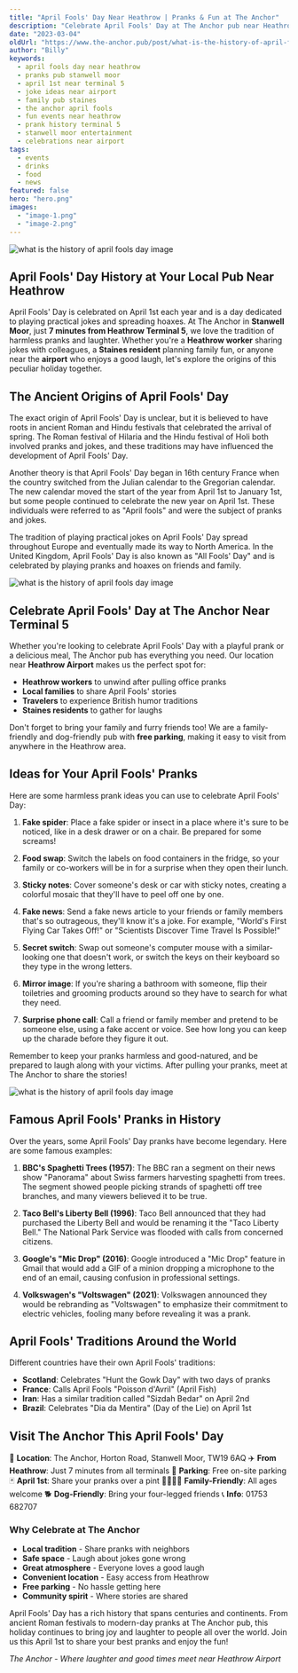 ```yaml
---
title: "April Fools' Day Near Heathrow | Pranks & Fun at The Anchor"
description: "Celebrate April Fools' Day at The Anchor pub near Heathrow Airport. Learn the history of April 1st pranks while enjoying drinks in Stanwell Moor, 7 minutes from Terminal 5. Perfect spot for Heathrow workers and Staines residents planning harmless jokes. Family-friendly atmosphere, free parking. Share your best pranks over a pint!"
date: "2023-03-04"
oldUrl: "https://www.the-anchor.pub/post/what-is-the-history-of-april-fools-day"
author: "Billy"
keywords:
  - april fools day near heathrow
  - pranks pub stanwell moor
  - april 1st near terminal 5
  - joke ideas near airport
  - family pub staines
  - the anchor april fools
  - fun events near heathrow
  - prank history terminal 5
  - stanwell moor entertainment
  - celebrations near airport
tags:
  - events
  - drinks
  - food
  - news
featured: false
hero: "hero.png"
images:
  - "image-1.png"
  - "image-2.png"
---
```


  

![what is the history of april fools day image](/content/blog/what-is-the-history-of-april-fools-day/hero.png)

## April Fools' Day History at Your Local Pub Near Heathrow

April Fools' Day is celebrated on April 1st each year and is a day dedicated to playing practical jokes and spreading hoaxes. At The Anchor in **Stanwell Moor**, just **7 minutes from Heathrow Terminal 5**, we love the tradition of harmless pranks and laughter. Whether you're a **Heathrow worker** sharing jokes with colleagues, a **Staines resident** planning family fun, or anyone near the **airport** who enjoys a good laugh, let's explore the origins of this peculiar holiday together.

  

## The Ancient Origins of April Fools' Day

The exact origin of April Fools' Day is unclear, but it is believed to have roots in ancient Roman and Hindu festivals that celebrated the arrival of spring. The Roman festival of Hilaria and the Hindu festival of Holi both involved pranks and jokes, and these traditions may have influenced the development of April Fools' Day.

  

Another theory is that April Fools' Day began in 16th century France when the country switched from the Julian calendar to the Gregorian calendar. The new calendar moved the start of the year from April 1st to January 1st, but some people continued to celebrate the new year on April 1st. These individuals were referred to as "April fools" and were the subject of pranks and jokes.

  

The tradition of playing practical jokes on April Fools' Day spread throughout Europe and eventually made its way to North America. In the United Kingdom, April Fools' Day is also known as "All Fools' Day" and is celebrated by playing pranks and hoaxes on friends and family.

![what is the history of april fools day image](/content/blog/what-is-the-history-of-april-fools-day/image-1.png)

## Celebrate April Fools' Day at The Anchor Near Terminal 5

Whether you're looking to celebrate April Fools' Day with a playful prank or a delicious meal, The Anchor pub has everything you need. Our location near **Heathrow Airport** makes us the perfect spot for:
- **Heathrow workers** to unwind after pulling office pranks
- **Local families** to share April Fools' stories
- **Travelers** to experience British humor traditions
- **Staines residents** to gather for laughs

Don't forget to bring your family and furry friends too! We are a family-friendly and dog-friendly pub with **free parking**, making it easy to visit from anywhere in the Heathrow area.

  

## Ideas for Your April Fools' Pranks

Here are some harmless prank ideas you can use to celebrate April Fools' Day:

1.  **Fake spider**: Place a fake spider or insect in a place where it's sure to be noticed, like in a desk drawer or on a chair. Be prepared for some screams!
    
2.  **Food swap**: Switch the labels on food containers in the fridge, so your family or co-workers will be in for a surprise when they open their lunch.
    
3.  **Sticky notes**: Cover someone's desk or car with sticky notes, creating a colorful mosaic that they'll have to peel off one by one.
    
4.  **Fake news**: Send a fake news article to your friends or family members that's so outrageous, they'll know it's a joke. For example, "World's First Flying Car Takes Off!" or "Scientists Discover Time Travel Is Possible!"
    
5.  **Secret switch**: Swap out someone's computer mouse with a similar-looking one that doesn't work, or switch the keys on their keyboard so they type in the wrong letters.
    
6.  **Mirror image**: If you're sharing a bathroom with someone, flip their toiletries and grooming products around so they have to search for what they need.
    
7.  **Surprise phone call**: Call a friend or family member and pretend to be someone else, using a fake accent or voice. See how long you can keep up the charade before they figure it out.
    

Remember to keep your pranks harmless and good-natured, and be prepared to laugh along with your victims. After pulling your pranks, meet at The Anchor to share the stories!

![what is the history of april fools day image](/content/blog/what-is-the-history-of-april-fools-day/image-2.png)

## Famous April Fools' Pranks in History

Over the years, some April Fools' Day pranks have become legendary. Here are some famous examples:

1.  **BBC's Spaghetti Trees (1957)**: The BBC ran a segment on their news show "Panorama" about Swiss farmers harvesting spaghetti from trees. The segment showed people picking strands of spaghetti off tree branches, and many viewers believed it to be true.
    
2.  **Taco Bell's Liberty Bell (1996)**: Taco Bell announced that they had purchased the Liberty Bell and would be renaming it the "Taco Liberty Bell." The National Park Service was flooded with calls from concerned citizens.
    
3.  **Google's "Mic Drop" (2016)**: Google introduced a "Mic Drop" feature in Gmail that would add a GIF of a minion dropping a microphone to the end of an email, causing confusion in professional settings.
    
4.  **Volkswagen's "Voltswagen" (2021)**: Volkswagen announced they would be rebranding as "Voltswagen" to emphasize their commitment to electric vehicles, fooling many before revealing it was a prank.
    

## April Fools' Traditions Around the World

Different countries have their own April Fools' traditions:
- **Scotland**: Celebrates "Hunt the Gowk Day" with two days of pranks
- **France**: Calls April Fools "Poisson d'Avril" (April Fish)
- **Iran**: Has a similar tradition called "Sizdah Bedar" on April 2nd
- **Brazil**: Celebrates "Dia da Mentira" (Day of the Lie) on April 1st

## Visit The Anchor This April Fools' Day

📍 **Location**: The Anchor, Horton Road, Stanwell Moor, TW19 6AQ
✈️ **From Heathrow**: Just 7 minutes from all terminals
🚗 **Parking**: Free on-site parking
🃏 **April 1st**: Share your pranks over a pint
👨‍👩‍👧‍👦 **Family-Friendly**: All ages welcome
🐕 **Dog-Friendly**: Bring your four-legged friends
📞 **Info**: 01753 682707

### Why Celebrate at The Anchor

- **Local tradition** - Share pranks with neighbors
- **Safe space** - Laugh about jokes gone wrong
- **Great atmosphere** - Everyone loves a good laugh
- **Convenient location** - Easy access from Heathrow
- **Free parking** - No hassle getting here
- **Community spirit** - Where stories are shared

April Fools' Day has a rich history that spans centuries and continents. From ancient Roman festivals to modern-day pranks at The Anchor pub, this holiday continues to bring joy and laughter to people all over the world. Join us this April 1st to share your best pranks and enjoy the fun!

*The Anchor - Where laughter and good times meet near Heathrow Airport*
